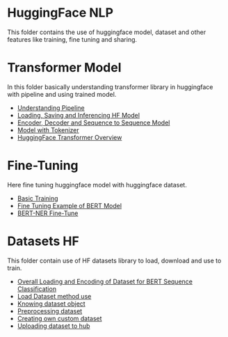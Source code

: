 # HuggingFace NLP
This folder contains the use of huggingface model, dataset and other features like training, fine tuning and sharing.

# Transformer Model
In this folder basically understanding transformer library in huggingface with pipeline and using trained model.

- [Understanding Pipeline](./Transformer%20Model/Transformer-01.ipynb)
- [Loading, Saving and Inferencing HF Model](./Transformer%20Model/Transformer-02.ipynb)
- [Encoder, Decoder and Sequence to Sequence Model](./Transformer%20Model/Understanding-Transformer.ipynb)
- [Model with Tokenizer](./Transformer%20Model/Using-All.ipynb)
- [HuggingFace Transformer Overview](./Transformer%20Model/HF_Transformers_00.ipynb)


# Fine-Tuning
Here fine tuning huggingface model with huggingface dataset.

- [Basic Training](./Fine%20Tuning/Training.ipynb)
- [Fine Tuning Example of BERT Model](./Fine%20Tuning/BERT-NER-FINETUNE.ipynb)
- [BERT-NER Fine-Tune](./Fine%20Tuning/BERT-NER-FINETUNE.ipynb)

# Datasets HF
This folder contain use of HF datasets library to load, download and use to train.

- [Overall Loading and Encoding of Dataset for BERT Sequence Classification](./Datasets%20HF/Dataset_01.ipynb)
- [Load Dataset method use](./Datasets%20HF/Dataset_02.ipynb)
- [Knowing dataset object](./Datasets%20HF/Dataset_03.ipynb)
- [Preprocessing dataset](./Datasets%20HF/Dataset_04.ipynb)
- [Creating own custom dataset](./Datasets%20HF/Dataset_05.ipynb)
- [Uploading dataset to hub](./Datasets%20HF/Dataset_06.ipynb)